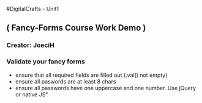 #DigitalCrafts - Unit1
## ( Fancy-Forms Course Work Demo )
### Creator: JoeciH

### Validate your fancy forms
- ensure that all
required fields are 
filled out (.val() not empty)
- ensure all paswords
are at least 8 chars
- ensure all passwords
have one uppercase
and one number.
Use jQuery or native JS"
